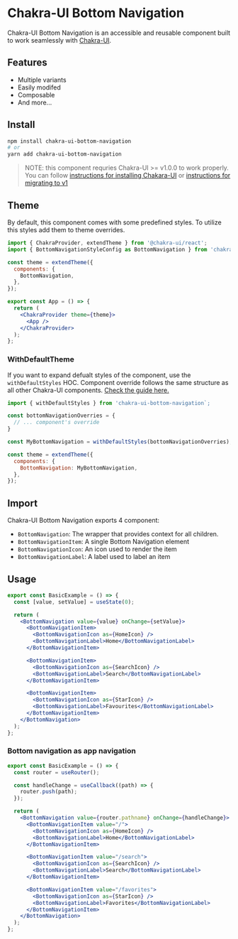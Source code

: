 # Chakra-UI Bottom Navigation

Chakra-UI Bottom Navigation is an accessible and reusable component built to work seamlessly with [Chakra-UI](https://chakra-ui.com/).

<!-- TODO create sandbox demo -->

## Features

- Multiple variants
- Easily modifed
- Composable
- And more...

## Install

```bash
npm install chakra-ui-bottom-navigation
# or
yarn add chakra-ui-bottom-navigation
```

> NOTE: this component requries Chakra-UI >= v1.0.0 to work properly. You can follow [instructions for installing Chakara-UI](https://chakra-ui.com/docs/getting-started) or [instructions for migrating to v1](https://chakra-ui.com/docs/migration)

## Theme

By default, this component comes with some predefined styles. To utilize this styles add them to theme overrides.

```jsx
import { ChakraProvider, extendTheme } from '@chakra-ui/react';
import { BottomNavigationStyleConfig as BottomNavigation } from 'chakra-ui-bottom-navigation';

const theme = extendTheme({
  components: {
    BottomNavigation,
  },
});

export const App = () => {
  return (
    <ChakraProvider theme={theme}>
      <App />
    </ChakraProvider>
  );
};
```

### WithDefaultTheme

If you want to expand defualt styles of the component, use the `withDefaultStyles` HOC. Component override follows the same structure as all other Chakra-UI components. [Check the guide here.](https://chakra-ui.com/docs/theming/component-style#styling-multipart-components)

```jsx
import { withDefaultStyles } from 'chakra-ui-bottom-navigation`;

const bottomNavigationOverries = {
  // ... component's override
}

const MyBottomNavigation = withDefaultStyles(bottomNavigationOverries);

const theme = extendTheme({
  components: {
    BottomNavigation: MyBottomNavigation,
  },
});
```

## Import

Chakra-UI Bottom Navigation exports 4 component:

- `BottomNavigation`: The wrapper that provides context for all children.
- `BottomNavigationItem`: A single Bottom Navigation element
- `BottomNavigationIcon`: An icon used to render the item
- `BottomNavigationLabel`: A label used to label an item

## Usage

```jsx
export const BasicExample = () => {
  const [value, setValue] = useState(0);

  return (
    <BottomNavigation value={value} onChange={setValue}>
      <BottomNavigationItem>
        <BottomNavigationIcon as={HomeIcon} />
        <BottomNavigationLabel>Home</BottomNavigationLabel>
      </BottomNavigationItem>

      <BottomNavigationItem>
        <BottomNavigationIcon as={SearchIcon} />
        <BottomNavigationLabel>Search</BottomNavigationLabel>
      </BottomNavigationItem>

      <BottomNavigationItem>
        <BottomNavigationIcon as={StarIcon} />
        <BottomNavigationLabel>Favourites</BottomNavigationLabel>
      </BottomNavigationItem>
    </BottomNavigation>
  );
};
```

### Bottom navigation as app navigation

```jsx
export const BasicExample = () => {
  const router = useRouter();

  const handleChange = useCallback((path) => {
    router.push(path);
  });

  return (
    <BottomNavigation value={router.pathname} onChange={handleChange}>
      <BottomNavigationItem value="/">
        <BottomNavigationIcon as={HomeIcon} />
        <BottomNavigationLabel>Home</BottomNavigationLabel>
      </BottomNavigationItem>

      <BottomNavigationItem value="/search">
        <BottomNavigationIcon as={SearchIcon} />
        <BottomNavigationLabel>Search</BottomNavigationLabel>
      </BottomNavigationItem>

      <BottomNavigationItem value="/favorites">
        <BottomNavigationIcon as={StarIcon} />
        <BottomNavigationLabel>Favorites</BottomNavigationLabel>
      </BottomNavigationItem>
    </BottomNavigation>
  );
};
```

<!-- ## Props

### BottomNavigation props

BottomNavigation composes `Box` so you call pass all `Box` related props.

| Prop name   | Values                      | Default value | Description |
| ----------- | --------------------------- | ------------- | ----------- |
| colorScheme | default chakra colorSchemes | "blue"        |             | -->

